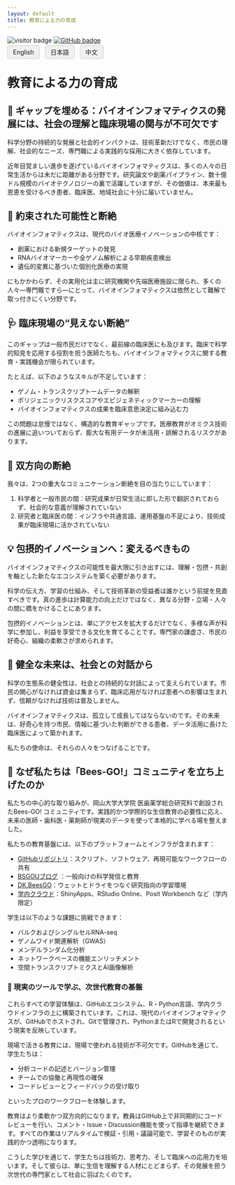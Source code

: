 ```yaml
---
layout: default
title: 教育による力の育成
---
```


<!-- Info Row: Visitor count + GitHub profile -->
<div style="margin-top: 10px; margin-bottom: 8px;">
  <img src="https://visitor-badge.laobi.icu/badge?page_id=labonom.github.io/sources/Education_for_Empowerment.html" alt="visitor badge"/>
  <a href="https://github.com/LabOnoM">
    <img src="https://img.shields.io/badge/GitHub-Profile-black?logo=github" alt="GitHub badge"/>
  </a>
</div>

<!-- Language Switch Row -->
<div>
  <a href="/sources/Education_for_Empowerment.html" style="padding: 6px 12px; border: 1px solid #ccc; background-color: #f0f0f0; text-decoration: none; border-radius: 4px; margin-right: 8px;">English</a>
  <a href="/sources/Education_for_Empowerment_JP.html" style="padding: 6px 12px; border: 1px solid #ccc; background-color: #f0f0f0; text-decoration: none; border-radius: 4px; margin-right: 8px;">日本語</a>
  <a href="/sources/Education_for_Empowerment_CH.html" style="padding: 6px 12px; border: 1px solid #ccc; background-color: #f0f0f0; text-decoration: none; border-radius: 4px;">中文</a>
</div>

# 教育による力の育成

## 🧩 ギャップを埋める：バイオインフォマティクスの発展には、社会の理解と臨床現場の関与が不可欠です
科学分野の持続的な発展と社会的インパクトは、技術革新だけでなく、市民の理解、社会的なニーズ、専門職による実践的な採用に大きく依存しています。

近年目覚ましい進歩を遂げているバイオインフォマティクスは、多くの人々の日常生活からは未だに距離がある分野です。研究論文や創薬パイプライン、数十億ドル規模のバイオテクノロジーの裏で活躍していますが、その価値は、本来最も恩恵を受けるべき患者、臨床医、地域社会に十分に届いていません。

## 🧬 約束された可能性と断絶
バイオインフォマティクスは、現代のバイオ医療イノベーションの中核です：
 - 創薬における新規ターゲットの発見
 - RNAバイオマーカーや全ゲノム解析による早期疾患検出
 - 遺伝的変異に基づいた個別化医療の実現

にもかかわらず、その実用化は主に研究機関や先端医療施設に限られ、多くの人々—専門職ですら—にとって、バイオインフォマティクスは依然として難解で取っ付きにくい分野です。

## 🩺 臨床現場の“見えない断絶”
このギャップは一般市民だけでなく、最前線の臨床医にも及びます。臨床で科学的知見を応用する役割を担う医師たちも、バイオインフォマティクスに関する教育・実践機会が限られています。

たとえば、以下のようなスキルが不足しています：
 - ゲノム・トランスクリプトームデータの解釈
 - ポリジェニックリスクスコアやエピジェネティックマーカーの理解
 - バイオインフォマティクスの成果を臨床意思決定に組み込む力

この問題は怠慢ではなく、構造的な教育ギャップです。医療教育がオミクス技術の進展に追いついておらず、膨大な有用データが未活用・誤解されるリスクがあります。

## 🔄 双方向の断絶
我々は、2つの重大なコミュニケーション断絶を目の当たりにしています：
 1. 科学者と一般市民の間：研究成果が日常生活に即した形で翻訳されておらず、社会的な意義が理解されていない
 2. 研究者と臨床医の間：インフラや共通言語、運用基盤の不足により、技術成果が臨床現場に活かされていない



## 💡 包摂的イノベーションへ：変えるべきもの
バイオインフォマティクスの可能性を最大限に引き出すには、理解・包摂・共創を軸とした新たなエコシステムを築く必要があります。

科学の伝え方、学習の仕組み、そして技術革新の受益者は誰かという前提を見直すべきです。真の進歩は計算能力の向上だけではなく、異なる分野・立場・人々の間に橋をかけることにあります。

包摂的イノベーションとは、単にアクセスを拡大するだけでなく、多様な声が科学に参加し、利益を享受できる文化を育てることです。専門家の謙虚さ、市民の好奇心、組織の柔軟さが求められます。

## 🌱  健全な未来は、社会との対話から
科学の生態系の健全性は、社会との持続的な対話によって支えられています。市民の関心がなければ資金は集まらず、臨床応用がなければ患者への影響は生まれず、信頼がなければ技術は普及しません。

バイオインフォマティクスは、孤立して成長してはならないのです。その未来は、好奇心を持つ市民、情報に基づいた判断ができる患者、データ活用に長けた臨床医によって築かれます。

私たちの使命は、それらの人々をつなげることです。

## 🐝 なぜ私たちは「Bees-GO!」コミュニティを立ち上げたのか
私たちの中心的な取り組みが、岡山大学大学院 医歯薬学総合研究科で創設されたBees-GO! コミュニティです。実践的かつ学際的な生信教育の必要性に応え、未来の医師・歯科医・薬剤師が現実のデータを使って本格的に学べる場を整えました。

私たちの教育基盤には、以下のプラットフォームとインフラが含まれます：
 - [GitHubリポジトリ](https://github.com/LabOnoM)：スクリプト、ソフトウェア、再現可能なワークフローの共有
 - [BSGOUブログ](https://www.bs-gou.com/blog/) ：一般向けの科学発信と教育
 - [DK.BeesGO](https://www.bs-gou.com/DK.BeesGO/)：ウェットとドライをつなぐ研究指向の学習環境
 - [学内クラウド](http://10.2.26.152/login)：ShinyApps、RStudio Online、Posit Workbench など（学内限定）

学生は以下のような課題に挑戦できます：
 - バルクおよびシングルセルRNA-seq
 - ゲノムワイド関連解析（GWAS）
 - メンデルランダム化分析
 - ネットワークベースの機能エンリッチメント
 - 空間トランスクリプトミクスとAI画像解析

### 🧠 現実のツールで学ぶ、次世代教育の基盤
これらすべての学習体験は、GitHubエコシステム、R・Python言語、学内クラウドインフラの上に構築されています。これは、現代のバイオインフォマティクスが、GitHubでホストされ、Gitで管理され、PythonまたはRで開発されるという現実を反映しています。

現場で活きる教育には、現場で使われる技術が不可欠です。GitHubを通じて、学生たちは：
 - 分析コードの記述とバージョン管理
 - チームでの協働と再現性の確保
 - コードレビューとフィードバックの受け取り

といったプロのワークフローを体験します。

教育はより柔軟かつ双方向的になります。教員はGitHub上で非同期的にコードレビューを行い、コメント・Issue・Discussion機能を使って指導を継続できます。すべての作業はリアルタイムで検証・引用・議論可能で、学習そのものが実践的かつ透明になります。

こうした学びを通じて、学生たちは技術力、思考力、そして臨床への応用力を培います。そして彼らは、単に生信を理解する人材にとどまらず、その発展を担う次世代の専門家として社会に羽ばたくのです。
